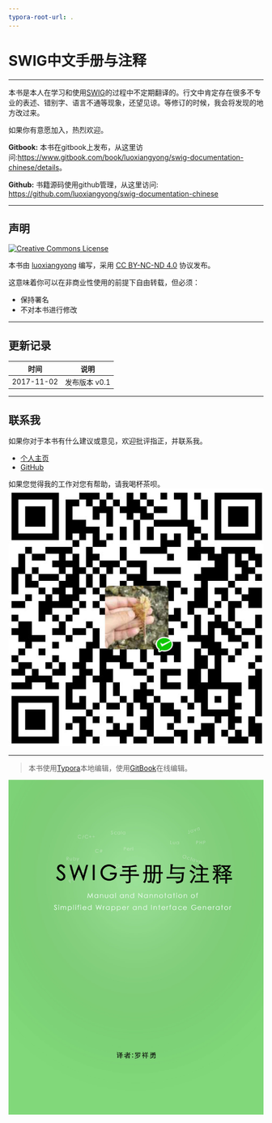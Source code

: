 ```yaml
---
typora-root-url: .
---
```


# SWIG中文手册与注释

***

本书是本人在学习和使用[SWIG](http://www.swig.org)的过程中不定期翻译的。行文中肯定存在很多不专业的表述、错别字、语言不通等现象，还望见谅。等修订的时候，我会将发现的地方改过来。

如果你有意愿加入，热烈欢迎。

**Gitbook:** 本书在gitbook上发布，从这里访问:<https://www.gitbook.com/book/luoxiangyong/swig-documentation-chinese/details>。

**Github:** 书籍源码使用github管理，从这里访问: <https://github.com/luoxiangyong/swig-documentation-chinese>

***
## 声明

<a rel="license" href="https://creativecommons.org/licenses/by-nc-nd/4.0/"><img alt="Creative Commons License" style="border-width:0" src="https://i.creativecommons.org/l/by-nc-nd/4.0/88x31.png" /></a>

本书由 [luoxiangyong](https://github.com/luoxiangyong) 编写，采用 [CC BY-NC-ND 4.0](https://creativecommons.org/licenses/by-nc-nd/4.0/deed.zh) 协议发布。

这意味着你可以在非商业性使用的前提下自由转载，但必须：

+ 保持署名
+ 不对本书进行修改

***
## 更新记录

| 时间 | 说明 |
| :---: | :---: |
| 2017-11-02 | 发布版本 v0.1 |

***
## 联系我

如果你对于本书有什么建议或意见，欢迎批评指正，并联系我。

- [个人主页](http://www.luoxiangyong.cn)
- [GitHub](https://github.com/luoxiangyong)

如果您觉得我的工作对您有帮助，请我喝杯茶呗。
![weixin-pay](/images/weixin-pay.jpg)

***
> 本书使用[Typora](https://www.typora.io)本地编辑，使用[GitBook](https://www.gitbook.com)在线编辑。



![cover](/cover.jpg)



